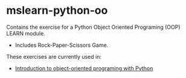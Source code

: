 # mslearn-python-oo

Contains the exercise for a Python Object Oriented Programing (OOP) LEARN module.
* Includes Rock-Paper-Scissors Game.

These exercises are currently used in:

- [Introduction to object-oriented programing with Python](https://docs.microsoft.com/en-us/learn/modules/python-object-oriented-programming/)
